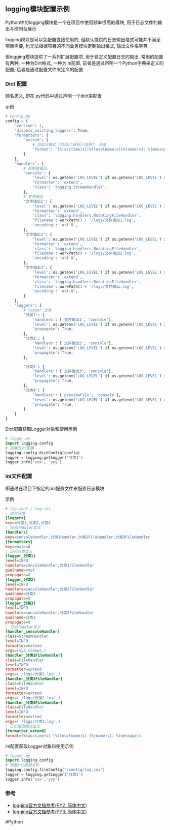 ## logging模块配置示例
Python中的logging模块是一个在项目中使用频率很高的模块, 用于日志文件的输出与控制台展示

logging模块是可以免配置直接使用的, 但默认提供的日志输出格式可能并不满足项目需要, 也无法根据项目的不同业务模块定制输出格式, 输出文件名等等

但logging模块提供了一系列扩展配置项, 用于自定义配置日志的输出. 常用的配置有两种, 一种为Dirt格式, 一种为ini配置, 前者是通过声明一个Python字典来定义的配置, 后者是通过配置文件来定义的配置

### Dict 配置
顾名思义, 即在.py代码中通过声明一个dict来配置

示例
```python
# config.py
config = {
    'version': 1,
    'disable_existing_loggers': True,
    'formatters': {
        'extend': {
	        # 自定义格式 [时间][级别][名称]: 消息
            'format': '[%(asctime)s][%(levelname)s][%(name)s]: %(message)s'
        }
    },
    'handlers': {
        # 控制台输出
        'console': {
            'level': os.getenv('LOG_LEVEL') if os.getenv('LOG_LEVEL') is not None else 'INFO',
            'formatter': 'extend',
            'class': 'logging.StreamHandler',
        },
        # 文件输出
        '文件输出1': {
            'level': os.getenv('LOG_LEVEL') if os.getenv('LOG_LEVEL') is not None else 'INFO',
            'formatter': 'extend',
            'class': 'logging.handlers.RotatingFileHandler',
            'filename': workPath() + '/logs/文件输出1.log',
            'encoding': 'utf-8',
        },
        '文件输出2': {
            'level': os.getenv('LOG_LEVEL') if os.getenv('LOG_LEVEL') is not None else 'INFO',
            'formatter': 'extend',
            'class': 'logging.handlers.RotatingFileHandler',
            'filename': workPath() + '/logs/文件输出2.log',
            'encoding': 'utf-8',
        },
        '文件输出3': {
            'level': os.getenv('LOG_LEVEL') if os.getenv('LOG_LEVEL') is not None else 'INFO',
            'formatter': 'extend',
            'class': 'logging.handlers.RotatingFileHandler',
            'filename': workPath() + '/logs/文件输出.log',
            'encoding': 'utf-8',
        }
    },
    'loggers': {
        # logger 分类
        '分类1': {
            'handlers': ['文件输出1', 'console'],
            'level': os.getenv('LOG_LEVEL') if os.getenv('LOG_LEVEL') is not None else 'INFO',
            'propagate': True,
        },
        '分类2': {
            'handlers': ['文件输出2', 'console'],
            'level': os.getenv('LOG_LEVEL') if os.getenv('LOG_LEVEL') is not None else 'INFO',
            'propagate': True,
        },

        '分类3': {
            'handlers': ['文件输出3', 'console'],
            'level': os.getenv('LOG_LEVEL') if os.getenv('LOG_LEVEL') is not None else 'INFO',
            'propagate': True,
        },
        '分类4': {
            'handlers': ['previewFile', 'console'],
            'level': os.getenv('LOG_LEVEL') if os.getenv('LOG_LEVEL') is not None else 'INFO',
            'propagate': True,
        }
    }
}
```

Dict配置获取Logger对象和使用示例
```python
# logger.py
import logging.config
# 加载dict配置
logging.config.dictConfig(config)
logger = logging.getLogger('分类1')
logger.info('xxx', 'yyy')
```

### ini文件配置
即通过在项目下指定的.ini配置文件来配置日志模块

示例
```ini
# log.conf / log.ini
; 日志分类
[loggers]
keys=分类1,分类2,分类3
; 日志Handler定义
[handlers]
keys=consoleHandler,分类1Handler,分类2FileHandler,分类3FileHandler
[formatters]
keys=extend
; 日志分类定义
[logger_分类1]
level=INFO
handlers=consoleHandler,分类1FileHandler
qualname=root
propagate=0
[logger_分类2]
level=INFO
handlers=consoleHandler,分类2FileHandler
qualname=分类2
propagate=0
[logger_分类3]
level=INFO
handlers=consoleHandler,分类3FileHandler
qualname=分类3
propagate=0
; 日志Handler定义
[handler_consoleHandler]
class=StreamHandler
level=INFO
formatter=extend
args=(sys.stdout,)
[handler_分类1FileHandler]
class=FileHandler
level=INFO
formatter=extend
args=('/logs/分类1.log',)
[handler_分类2FileHandler]
class=FileHandler
level=INFO
formatter=extend
args=('/logs/分类2.log',)
[handler_分类3FileHandler]
class=FileHandler
level=INFO
formatter=extend
args=('/logs/分类3.log',)
; 日志输出格式定义
[formatter_extend]
format=[%(asctime)s] [%(levelname)s] [%(name)s]: %(message)s
```

ini配置获取Logger对象和使用示例
```python
# logger.py
import logging.config
# 加载ini配置文件
logging.config.fileConfig('/config/log.ini')
logger = logging.getLogger('分类1')
logger.info('xxx','yyy')
```

### 参考
- [logging官方文档参考(PY2, 简体中文)](https://docs.python.org/zh-cn/2.7/library/logging.config.html?highlight=logging)
- [logging官方文档参考(PY3, 简体中文)](https://docs.python.org/zh-cn/3/library/logging.config.html?highlight=logging)

#Python